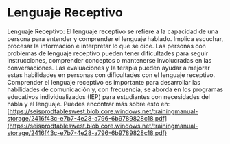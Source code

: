 # Lenguaje Receptivo
Lenguaje Receptivo: El lenguaje receptivo se refiere a la capacidad de una persona para entender y comprender el lenguaje hablado. Implica escuchar, procesar la información e interpretar lo que se dice. Las personas con problemas de lenguaje receptivo pueden tener dificultades para seguir instrucciones, comprender conceptos o mantenerse involucradas en las conversaciones. Las evaluaciones y la terapia pueden ayudar a mejorar estas habilidades en personas con dificultades con el lenguaje receptivo. Comprender el lenguaje receptivo es importante para desarrollar las habilidades de comunicación y, con frecuencia, se aborda en los programas educativos individualizados (IEP) para estudiantes con necesidades del habla y el lenguaje.
Puedes encontrar más sobre esto en: [https://seisprodtableswest.blob.core.windows.net/trainingmanual-storage/2416f43c-e7b7-4e28-a796-6b9789828c18.pdf](https://seisprodtableswest.blob.core.windows.net/trainingmanual-storage/2416f43c-e7b7-4e28-a796-6b9789828c18.pdf)